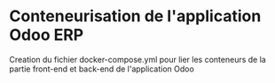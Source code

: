 # Conteneurisation de l'application Odoo ERP  
 Creation du fichier docker-compose.yml pour lier les conteneurs de la partie front-end et back-end de l'application Odoo
